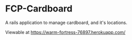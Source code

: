 # FCP-Cardboard
A rails application to manage cardboard, and it's locations. 

Viewable at https://warm-fortress-76897.herokuapp.com/ 